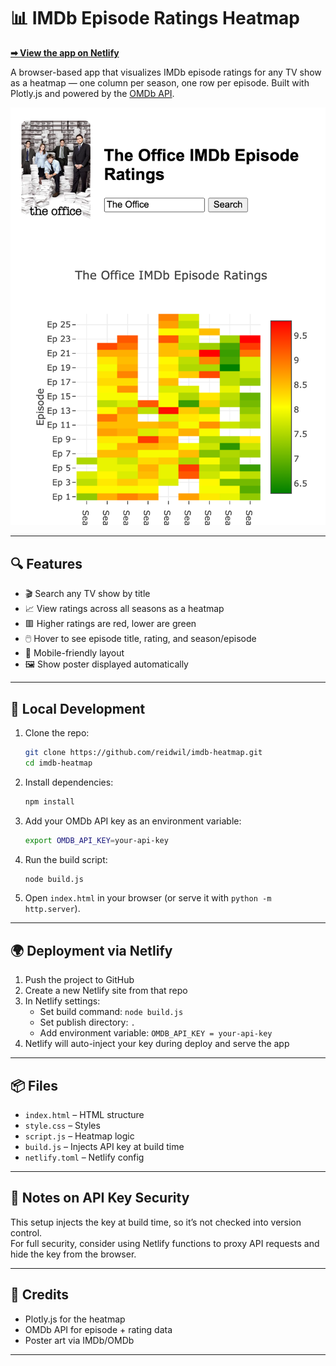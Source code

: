 # 📊 IMDb Episode Ratings Heatmap

**[➡ View the app on Netlify](https://imdb-heatmap.netlify.app/)**

A browser-based app that visualizes IMDb episode ratings for any TV show as a heatmap — one column per season, one row per episode. Built with Plotly.js and powered by the [OMDb API](http://www.omdbapi.com/).

![](/assets/example.png)

---

## 🔍 Features

- 🎬 Search any TV show by title
- 📈 View ratings across all seasons as a heatmap
- 🟥 Higher ratings are red, lower are green
- 🖱️ Hover to see episode title, rating, and season/episode
- 📱 Mobile-friendly layout
- 🖼️ Show poster displayed automatically

---

## 🧪 Local Development

1. Clone the repo:
   ```bash
   git clone https://github.com/reidwil/imdb-heatmap.git
   cd imdb-heatmap
   ```

2. Install dependencies:
   ```bash
   npm install
   ```

3. Add your OMDb API key as an environment variable:
   ```bash
   export OMDB_API_KEY=your-api-key
   ```

4. Run the build script:
   ```bash
   node build.js
   ```

5. Open `index.html` in your browser (or serve it with `python -m http.server`).

---

## 🌍 Deployment via Netlify

1. Push the project to GitHub
2. Create a new Netlify site from that repo
3. In Netlify settings:
   - Set build command: `node build.js`
   - Set publish directory: `.`
   - Add environment variable: `OMDB_API_KEY = your-api-key`
4. Netlify will auto-inject your key during deploy and serve the app

---

## 📦 Files

- `index.html` – HTML structure
- `style.css` – Styles
- `script.js` – Heatmap logic
- `build.js` – Injects API key at build time
- `netlify.toml` – Netlify config

---

## 🔐 Notes on API Key Security

This setup injects the key at build time, so it’s not checked into version control.  
For full security, consider using Netlify functions to proxy API requests and hide the key from the browser.

---

## 🙌 Credits

- Plotly.js for the heatmap
- OMDb API for episode + rating data
- Poster art via IMDb/OMDb

---
